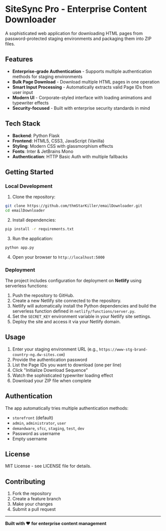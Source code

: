 # SiteSync Pro - Enterprise Content Downloader

A sophisticated web application for downloading HTML pages from password-protected staging environments and packaging them into ZIP files.

## Features

- **Enterprise-grade Authentication** - Supports multiple authentication methods for staging environments
- **Bulk Page Download** - Download multiple HTML pages in one operation
- **Smart Input Processing** - Automatically extracts valid Page IDs from user input
- **Modern UI** - Corporate-styled interface with loading animations and typewriter effects
- **Security-focused** - Built with enterprise security standards in mind

## Tech Stack

- **Backend**: Python Flask
- **Frontend**: HTML5, CSS3, JavaScript (Vanilla)
- **Styling**: Modern CSS with glassmorphism effects
- **Fonts**: Inter & JetBrains Mono
- **Authentication**: HTTP Basic Auth with multiple fallbacks

## Getting Started

### Local Development

1. Clone the repository:
```bash
git clone https://github.com/thmStarKiller/emailDownloader.git
cd emailDownloader
```

2. Install dependencies:
```bash
pip install -r requirements.txt
```

3. Run the application:
```bash
python app.py
```

4. Open your browser to `http://localhost:5000`

### Deployment

The project includes configuration for deployment on **Netlify** using
serverless functions:

1. Push the repository to GitHub.
2. Create a new Netlify site connected to the repository.
3. Netlify will automatically install the Python dependencies and build
   the serverless function defined in `netlify/functions/server.py`.
4. Set the `SECRET_KEY` environment variable in your Netlify site
   settings.
5. Deploy the site and access it via your Netlify domain.

## Usage

1. Enter your staging environment URL (e.g., `https://www-stg-brand-country-ng.dw-sites.com`)
2. Provide the authentication password
3. List the Page IDs you want to download (one per line)
4. Click "Initialize Download Sequence"
5. Watch the sophisticated typewriter loading effect
6. Download your ZIP file when complete

## Authentication

The app automatically tries multiple authentication methods:
- `storefront` (default)
- `admin`, `administrator`, `user`
- `demandware`, `sfcc`, `staging`, `test`, `dev`
- Password as username
- Empty username

## License

MIT License - see LICENSE file for details.

## Contributing

1. Fork the repository
2. Create a feature branch
3. Make your changes
4. Submit a pull request

---

**Built with ❤️ for enterprise content management**
